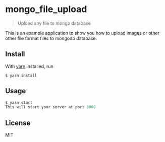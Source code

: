 # mongo_file_upload

> Upload any file to mongo database

This is an example application to show you how to upload images or other other file format files to mongodb database.


## Install

With [yarn](https://yarnpkg.com/en/) installed, run

```
$ yarn install
```
## Usage

```js
$ yarn start
This will start your server at port 3000
```

## License

MIT